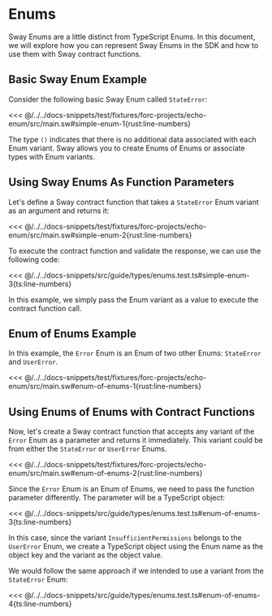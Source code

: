 # Enums

Sway Enums are a little distinct from TypeScript Enums. In this document, we will explore how you can represent Sway Enums in the SDK and how to use them with Sway contract functions.

## Basic Sway Enum Example

Consider the following basic Sway Enum called `StateError`:

<<< @/../../docs-snippets/test/fixtures/forc-projects/echo-enum/src/main.sw#simple-enum-1{rust:line-numbers}

The type `()` indicates that there is no additional data associated with each Enum variant. Sway allows you to create Enums of Enums or associate types with Enum variants.

## Using Sway Enums As Function Parameters

Let's define a Sway contract function that takes a `StateError` Enum variant as an argument and returns it:

<<< @/../../docs-snippets/test/fixtures/forc-projects/echo-enum/src/main.sw#simple-enum-2{rust:line-numbers}

To execute the contract function and validate the response, we can use the following code:

<<< @/../../docs-snippets/src/guide/types/enums.test.ts#simple-enum-3{ts:line-numbers}

In this example, we simply pass the Enum variant as a value to execute the contract function call.

## Enum of Enums Example

In this example, the `Error` Enum is an Enum of two other Enums: `StateError` and `UserError`.

<<< @/../../docs-snippets/test/fixtures/forc-projects/echo-enum/src/main.sw#enum-of-enums-1{rust:line-numbers}

## Using Enums of Enums with Contract Functions

Now, let's create a Sway contract function that accepts any variant of the `Error` Enum as a parameter and returns it immediately. This variant could be from either the `StateError` or `UserError` Enums.

<<< @/../../docs-snippets/test/fixtures/forc-projects/echo-enum/src/main.sw#enum-of-enums-2{rust:line-numbers}

Since the `Error` Enum is an Enum of Enums, we need to pass the function parameter differently. The parameter will be a TypeScript object:

<<< @/../../docs-snippets/src/guide/types/enums.test.ts#enum-of-enums-3{ts:line-numbers}

In this case, since the variant `InsufficientPermissions` belongs to the `UserError` Enum, we create a TypeScript object using the Enum name as the object key and the variant as the object value.

We would follow the same approach if we intended to use a variant from the `StateError` Enum:

<<< @/../../docs-snippets/src/guide/types/enums.test.ts#enum-of-enums-4{ts:line-numbers}
